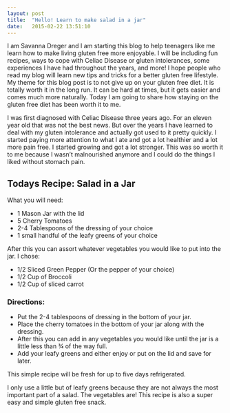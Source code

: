 ```yaml
---
layout: post
title:  "Hello! Learn to make salad in a jar"
date:   2015-02-22 13:51:10
---
```

I am Savanna Dreger and I am starting this blog to help teenagers like me learn how to make living gluten free more enjoyable. I will be including fun recipes, ways to cope with Celiac Disease or gluten intolerances, some experiences I have had throughout the years, and more! I hope people who read my blog will learn new tips and tricks for a better gluten free lifestyle.
My theme for this blog post is to not give up on your gluten free diet. It is totally worth it in the long run. It can be hard at times, but it gets easier and comes much more naturally. Today I am going to share how staying on the gluten free diet has been worth it to me.

I was first diagnosed with Celiac Disease three years ago. For an eleven year old that was not the best news. But over the years I have learned to deal with my gluten intolerance and actually got used to it pretty quickly. I started paying more attention to what I ate and got a lot healthier and a lot more pain free. I started growing and got a lot stronger. This was so worth it to me because I wasn’t malnourished anymore and I could do the things I liked without stomach pain.

## Todays Recipe: Salad in a Jar

What you will need:

- 1 Mason Jar with the lid
- 5 Cherry Tomatoes
- 2-4 Tablespoons of the dressing of your choice
- 1 small handful of the leafy greens of your choice

After this you can assort whatever vegetables you would like to put into the jar. I chose:  

- 1/2 Sliced Green Pepper (Or the pepper of your choice)
- 1/2 Cup of Broccoli
- 1/2 Cup of sliced carrot

### Directions:

- Put the 2-4 tablespoons of dressing in the bottom of your jar.
- Place the cherry tomatoes in the bottom of your jar along with the dressing.
- After this you can add in any vegetables you would like until the jar is a little less than ¾ of the way full.
- Add your leafy greens and either enjoy or put on the lid and save for later.

This simple recipe will be fresh for up to five days refrigerated.

I only use a little but of leafy greens because they are not always the most important part of a salad. The vegetables are! This recipe is also a super easy and simple gluten free snack.
